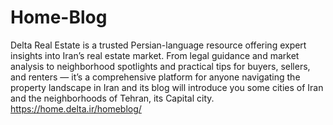 # Home-Blog
Delta Real Estate is a trusted Persian-language resource offering expert insights into Iran’s real estate market. From legal guidance and market analysis to neighborhood spotlights and practical tips for buyers, sellers, and renters — it’s a comprehensive platform for anyone navigating the property landscape in Iran and its blog will introduce you some cities of Iran and the neighborhoods of Tehran, its Capital city.
https://home.delta.ir/homeblog/
